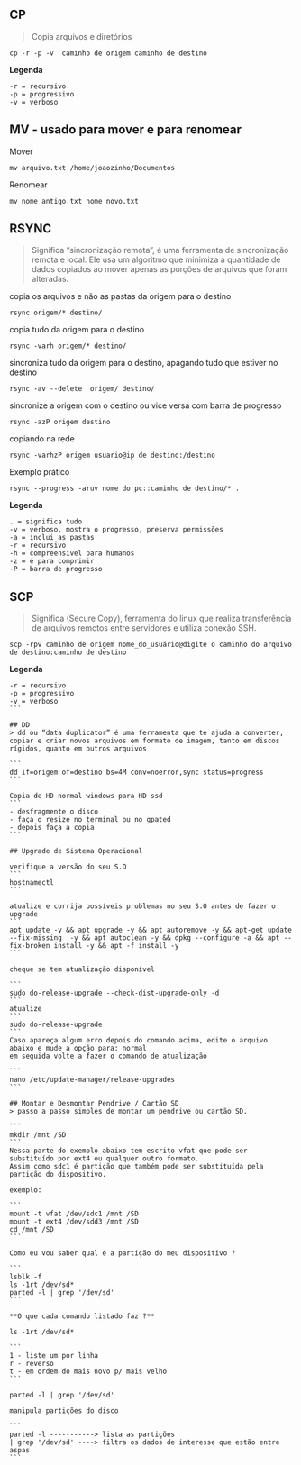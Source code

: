 ## CP
> Copia arquivos e diretórios
```
cp -r -p -v  caminho de origem caminho de destino
```
**Legenda**
```
-r = recursivo
-p = progressivo
-v = verboso
```

## MV - usado para mover e para renomear
Mover
```
mv arquivo.txt /home/joaozinho/Documentos
```

Renomear
```
mv nome_antigo.txt nome_novo.txt
```

## RSYNC
> Significa “sincronização remota”, é uma ferramenta de sincronização remota e local. Ele usa um algoritmo que minimiza a quantidade de dados copiados ao mover apenas as porções de arquivos que foram alteradas.

copia os arquivos e não as pastas da origem para o destino

```
rsync origem/* destino/
```

copia tudo da origem para o destino

```
rsync -varh origem/* destino/
```

sincroniza tudo da origem para o destino, apagando tudo que estiver no destino

```
rsync -av --delete  origem/ destino/
```

sincronize a origem com o destino ou vice versa com barra de progresso

```
rsync -azP origem destino
```

copiando na rede

```
rsync -varhzP origem usuario@ip de destino:/destino
```

Exemplo prático

```
rsync --progress -aruv nome do pc::caminho de destino/* .
```

**Legenda**
```
. = significa tudo
-v = verboso, mostra o progresso, preserva permissões
-a = inclui as pastas
-r = recursivo
-h = compreensivel para humanos
-z = é para comprimir
-P = barra de progresso
```

## SCP
> Significa (Secure Copy), ferramenta do linux que realiza transferência de arquivos remotos entre servidores e utiliza conexão SSH. 

```
scp -rpv caminho de origem nome_do_usuário@digite o caminho do arquivo de destino:caminho de destino
```

**Legenda**
``````
-r = recursivo
-p = progressivo
-v = verboso
```

## DD
> dd ou “data duplicator” é uma ferramenta que te ajuda a converter, copiar e criar novos arquivos em formato de imagem, tanto em discos rígidos, quanto em outros arquivos

```
dd if=origem of=destino bs=4M conv=noerror,sync status=progress
```

Copia de HD normal windows para HD ssd
```
- desfragmente o disco
- faça o resize no terminal ou no gpated
- depois faça a copia
```

## Upgrade de Sistema Operacional

verifique a versão do seu S.O
```
hostnamectl
```

atualize e corrija possíveis problemas no seu S.O antes de fazer o upgrade
```
apt update -y && apt upgrade -y && apt autoremove -y && apt-get update --fix-missing  -y && apt autoclean -y && dpkg --configure -a && apt --fix-broken install -y && apt -f install -y
```

cheque se tem atualização disponível

```
sudo do-release-upgrade --check-dist-upgrade-only -d
```
atualize
```
sudo do-release-upgrade
```
Caso apareça algum erro depois do comando acima, edite o arquivo abaixo e mude a opção para: normal
em seguida volte a fazer o comando de atualização

```
nano /etc/update-manager/release-upgrades
```

## Montar e Desmontar Pendrive / Cartão SD
> passo a passo simples de montar um pendrive ou cartão SD.

```
mkdir /mnt /SD
```
Nessa parte do exemplo abaixo tem escrito vfat que pode ser substituído por ext4 ou qualquer outro formato.
Assim como sdc1 é partição que também pode ser substituída pela partição do dispositivo.

exemplo:

```
mount -t vfat /dev/sdc1 /mnt /SD
mount -t ext4 /dev/sdd3 /mnt /SD
cd /mnt /SD
```

Como eu vou saber qual é a partição do meu dispositivo ?

```
lsblk -f
ls -1rt /dev/sd*
parted -l | grep '/dev/sd'
```

**O que cada comando listado faz ?**

ls -1rt /dev/sd*

```
1 - liste um por linha
r - reverso
t - em ordem do mais novo p/ mais velho
```

parted -l | grep '/dev/sd'

manipula partições do disco

```
parted -l -----------> lista as partições
| grep '/dev/sd' ----> filtra os dados de interesse que estão entre aspas
```



